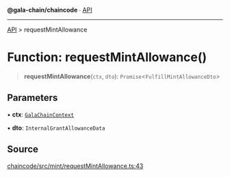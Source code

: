 **@gala-chain/chaincode** ∙ [API](../exports.md)

***

[API](../exports.md) > requestMintAllowance

# Function: requestMintAllowance()

> **requestMintAllowance**(`ctx`, `dto`): `Promise`\<`FulfillMintAllowanceDto`\>

## Parameters

▪ **ctx**: [`GalaChainContext`](../classes/GalaChainContext.md)

▪ **dto**: `InternalGrantAllowanceData`

## Source

[chaincode/src/mint/requestMintAllowance.ts:43](https://github.com/GalaChain/sdk/blob/bcbbb18/chaincode/src/mint/requestMintAllowance.ts#L43)
